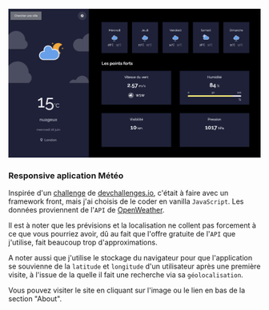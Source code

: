 <a href = "https://yousoumar.github.io/js-weather-app/"><img src = "images/screenshot.png"></img></a>

<h3>Responsive aplication Météo</h3>

Inspirée d'un <a href ="https://devchallenges.io/challenges/mM1UIenRhK808W8qmLWv">challenge</a> de <a href="http://devchallenges.io">devchallenges.io</a>, c'était à faire avec un framework front, mais j'ai choisis de le coder en vanilla `JavaScript`. Les données proviennent de l'`API` de <a href ="https://openweathermap.org">OpenWeather</a>. 

Il est à noter que les prévisions et la localisation ne collent pas forcement à ce que vous pourriez avoir, dû au fait que l'offre gratuite de l'`API` que j'utilise, fait beaucoup trop d'approximations.

A noter aussi que j'utilise le stockage du navigateur pour que l'application se souvienne de la `latitude` et `longitude` d'un utilisateur après une première visite, à l'issue de la quelle il fait une recherche via sa `géolocalisation`.

Vous pouvez visiter le site en cliquant sur l'image ou le lien en bas de la section "About".

